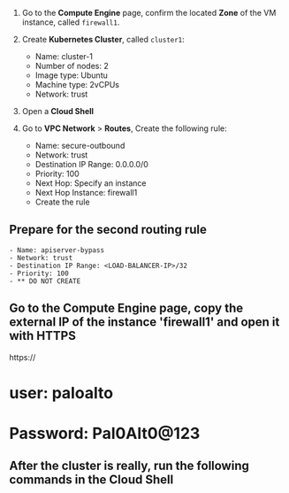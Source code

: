 1. Go to the **Compute Engine** page, confirm the located **Zone** of the VM instance, called `firewall1`.

2. Create **Kubernetes Cluster**, called `cluster1`:
    - Name: cluster-1
    - Number of nodes: 2
    - Image type: Ubuntu
    - Machine type: 2vCPUs
    - Network: trust

3. Open a **Cloud Shell**

4. Go to **VPC Network** > **Routes**, Create the following rule:
    - Name: secure-outbound
    - Network: trust
    - Destination IP Range: 0.0.0.0/0
    - Priority: 100
    - Next Hop: Specify an instance
    - Next Hop Instance: firewall1
    - Create the rule

## Prepare for the second routing rule
    - Name: apiserver-bypass
    - Network: trust
    - Destination IP Range: <LOAD-BALANCER-IP>/32
    - Priority: 100
    - ** DO NOT CREATE


## Go to the Compute Engine page, copy the external IP of the instance 'firewall1' and open it with HTTPS
https://<IP-of-VM-instance-firewall>

# user: paloalto
# Password: Pal0Alt0@123


## After the cluster is really, run the following commands in the Cloud Shell